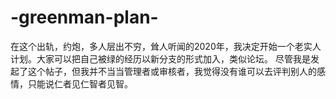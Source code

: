 # -greenman-plan-
在这个出轨，约炮，多人层出不穷，耸人听闻的2020年，我决定开始一个老实人计划。大家可以把自己被绿的经历以新分支的形式加入，类似论坛。
尽管我是发起了这个帖子，但我并不当当管理者或审核者，我觉得没有谁可以去评判别人的感情，只能说仁者见仁智者见智。

